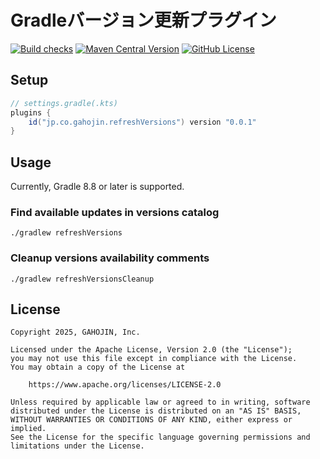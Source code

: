 # Gradleバージョン更新プラグイン

[![Build checks](https://github.com/gahojin/refresh-versions-plugin/actions/workflows/build.yml/badge.svg)](https://github.com/gahojin/refresh-versions-plugin/actions/workflows/build.yml)
[![Maven Central Version](https://img.shields.io/maven-central/v/jp.co.gahojin.refreshVersions/jp.co.gahojin.refreshVersions.gradle.plugin)](https://central.sonatype.com/artifact/jp.co.gahojin.refreshVersions/jp.co.gahojin.refreshVersions.gradle.plugin)
[![GitHub License](https://img.shields.io/github/license/gahojin/refresh-versions-plugin)](LICENSE)

## Setup

```groovy
// settings.gradle(.kts)
plugins {
    id("jp.co.gahojin.refreshVersions") version "0.0.1"
}
```

## Usage

Currently, Gradle 8.8 or later is supported.

### Find available updates in versions catalog

```shell
./gradlew refreshVersions
```

### Cleanup versions availability comments

```shell
./gradlew refreshVersionsCleanup
```

## License

```
Copyright 2025, GAHOJIN, Inc.

Licensed under the Apache License, Version 2.0 (the "License");
you may not use this file except in compliance with the License.
You may obtain a copy of the License at

    https://www.apache.org/licenses/LICENSE-2.0

Unless required by applicable law or agreed to in writing, software
distributed under the License is distributed on an "AS IS" BASIS,
WITHOUT WARRANTIES OR CONDITIONS OF ANY KIND, either express or implied.
See the License for the specific language governing permissions and
limitations under the License.
```
